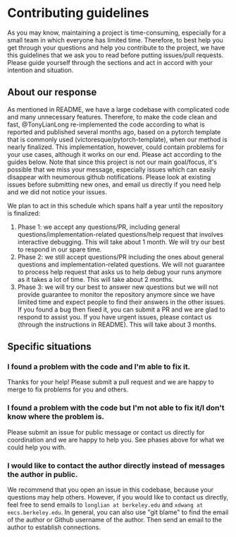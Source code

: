 # Contributing guidelines
As you may know, maintaining a project is time-consuming, especially for a small team in which everyone has limited time. Therefore, to best help you get through your questions and help you contribute to the project, we have this guidelines that we ask you to read before putting issues/pull requests. Please guide yourself through the sections and act in accord with your intention and situation.

## About our response
As mentioned in README, we have a large codebase with complicated code and many unnecessary features. Therefore, to make the code clean and fast, @TonyLianLong re-implemented the code according to what is reported and published several months ago, based on a pytorch template that is commonly used (victoresque/pytorch-template), when our method is nearly finalized.
This implementation, however, could contain problems for your use cases, although it works on our end. Please act according to the guides below. Note that since this project is not our main goal/focus, it's possible that we miss your message, especially issues which can easily disappear with neumorous github notifications. Please look at existing issues before submitting new ones, and email us directly if you need help and we did not notice your issues.

We plan to act in this schedule which spans half a year until the repository is finalized:
1. Phase 1: we accept any questions/PR, including general questions/implementation-related questions/help request that involves interactive debugging. This will take about 1 month. We will try our best to respond in our spare time.
2. Phase 2: we still accept questions/PR including the ones about general questions and implementation-related questions. We will not guarantee to process help request that asks us to help debug your runs anymore as it takes a lot of time. This will take about 2 months.
3. Phase 3: we will try our best to answer new questions but we will not provide guarantee to monitor the repository anymore since we have limited time and expect people to find their answers in the other issues. If you found a bug then fixed it, you can submit a PR and we are glad to respond to assist you. If you have urgent issues, please contact us (through the instructions in README). This will take about 3 months.

## Specific situations
### I found a problem with the code and I'm able to fix it.
Thanks for your help! Please submit a pull request and we are happy to merge to fix problems for you and others.

### I found a problem with the code but I'm not able to fix it/I don't know where the problem is.
Please submit an issue for public message or contact us directly for coordination and we are happy to help you. See phases above for what we could help you with.

### I would like to contact the author directly instead of messages the author in public.
We recommend that you open an issue in this codebase, because your questions may help others. However, if you would like to contact us directly, feel free to send emails to `longlian at berkeley.edu` and `xdwang at eecs.berkeley.edu`. In general, you can also use "git blame" to find the email of the author or Github username of the author. Then send an email to the author to establish connections. 